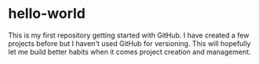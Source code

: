 # hello-world
This is my first repository getting started with GitHub. I have created a few projects before but I haven't used GitHub for versioning. This will hopefully let me build
better habits when it comes project creation and management. 

